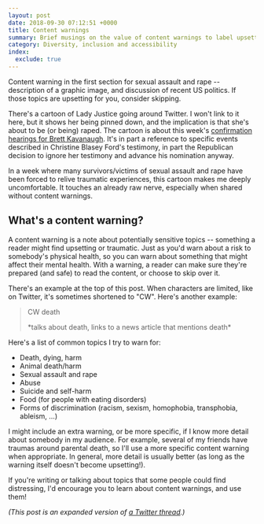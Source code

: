 ```yaml
---
layout: post
date: 2018-09-30 07:12:51 +0000
title: Content warnings
summary: Brief musings on the value of content warnings to label upsetting/triggering information.
category: Diversity, inclusion and accessibility
index:
  exclude: true
---
```


Content warning in the first section for sexual assault and rape -- description of a graphic image, and discussion of recent US politics.
If those topics are upsetting for you, consider skipping.

There's a cartoon of Lady Justice going around Twitter.
I won't link to it here, but it shows her being pinned down, and the implication is that she's about to be (or being) raped.
The cartoon is about this week's [confirmation hearings for Brett Kavanaugh](https://en.wikipedia.org/wiki/Brett_Kavanaugh_Supreme_Court_nomination#September_27,_2018).
It's in part a reference to specific events described in Christine Blasey Ford's testimony, in part the Republican decision to ignore her testimony and advance his nomination anyway.

In a week where many survivors/victims of sexual assault and rape have been forced to relive traumatic experiences, this cartoon makes me deeply uncomfortable.
It touches an already raw nerve, especially when shared without content warnings.

## What's a content warning?

A content warning is a note about potentially sensitive topics -- something a reader might find upsetting or traumatic.
Just as you'd warn about a risk to somebody's physical health, so you can warn about something that might affect their mental health.
With a warning, a reader can make sure they're prepared (and safe) to read the content, or choose to skip over it.

There's an example at the top of this post.
When characters are limited, like on Twitter, it's sometimes shortened to "CW".
Here's another example:

> CW death
>
> \*talks about death, links to a news article that mentions death*

Here's a list of common topics I try to warn for:

-   Death, dying, harm
-   Animal death/harm
-   Sexual assault and rape
-   Abuse
-   Suicide and self-harm
-   Food (for people with eating disorders)
-   Forms of discrimination (racism, sexism, homophobia, transphobia, ableism, ...)

I might include an extra warning, or be more specific, if I know more detail about somebody in my audience.
For example, several of my friends have traumas around parental death, so I'll use a more specific content warning when appropriate.
In general, more detail is usually better (as long as the warning itself doesn't become upsetting!).

If you're writing or talking about topics that some people could find distressing, I'd encourage you to learn about content warnings, and use them!

*(This post is an expanded version of [a Twitter thread](https://twitter.com/alexwlchan/status/1046149488090509313).)*
